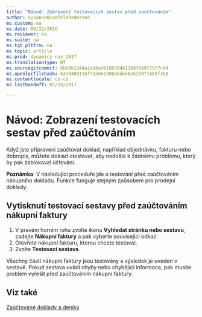 ```yaml
---
title: "Návod: Zobrazení testovacích sestav před zaúčtováním"
author: SusanneWindfeldPedersen
ms.custom: na
ms.date: 09/22/2016
ms.reviewer: na
ms.suite: na
ms.tgt_pltfrm: na
ms.topic: article
ms.prod: dynamics-nav-2017
ms.translationtype: HT
ms.sourcegitcommit: 6b60b1344a1e18ad91863046110df880f75f7c04
ms.openlocfilehash: b33548911bf71e66178bb5dee6a529071665f3b8
ms.contentlocale: cs-cz
ms.lasthandoff: 07/19/2017

---
```

    
# <a name="how-to-view-test-reports-before-posting"></a>Návod: Zobrazení testovacích sestav před zaúčtováním
Když jste připraveni zaúčtovat doklad, například objednávku, fakturu nebo dobropis, můžete doklad otestovat, aby nedošlo k žádnému problému, který by pak zablokoval účtování.

**Poznámka**: V následující proceduře jde o testování před zaúčtováním nákupního dokladu.  Funkce funguje stejným způsobem pro prodejní doklady.

## <a name="to-print-a-test-report-before-posting-a-purchase-invoice"></a>Vytisknutí testovací sestavy před zaúčtováním nákupní faktury 
1. V pravém horním rohu zvolte ikonu **Vyhledat stránku nebo sestavu**, zadejte **Nákupní faktury** a pak vyberte související odkaz.
2. Otevřete nákupní fakturu, kterou chcete testovat.
3. Zvolte **Testovací sestava**.  

Všechny části nákupní faktury jsou testovány a výsledek je uveden v sestavě. Pokud sestava uvádí chyby nebo chybějící informace, pak musíte problém vyřešit před zaúčtováním nákupní faktury.

## <a name="see-also"></a>Viz také
[Zaúčtované doklady a deníky](ui-post-documents-journals.md)

